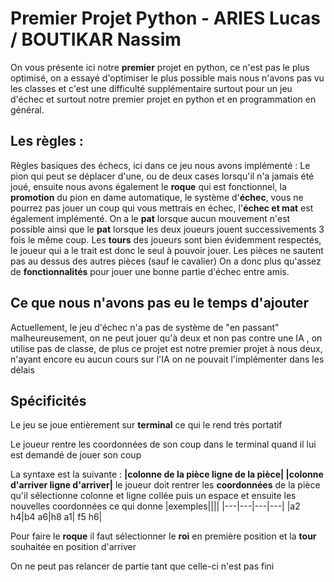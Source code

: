 # Premier Projet Python - ARIES Lucas / BOUTIKAR Nassim

On vous présente ici notre **premier** projet en python, ce n'est pas le plus optimisé, on a essayé d'optimiser le plus possible mais nous n'avons pas vu les classes et c'est une difficulté supplémentaire surtout pour un jeu d'échec et surtout notre premier projet en python et en programmation en général.

## Les règles :

Règles basiques des échecs, ici dans ce jeu nous avons implémenté : Le pion qui peut se déplacer d'une, ou de deux cases lorsqu'il n'a jamais été joué, ensuite nous avons également le **roque** qui est fonctionnel, la **promotion** du pion en dame automatique, le système d'**échec**, vous ne pourrez pas jouer un coup qui vous mettrais en échec, l'**échec et mat** est également implémenté.
On a le **pat** lorsque aucun mouvement n'est possible ainsi que le **pat** lorsque les deux joueurs jouent successivements 3 fois le même coup.
Les **tours** des joueurs sont bien évidemment respectés, le joueur qui a le trait est donc le seul à pouvoir jouer.
Les pièces ne sautent pas au dessus des autres pièces (sauf le cavalier) On a donc plus qu'assez de **fonctionnalités** pour jouer une bonne partie d'échec entre amis.

## Ce que nous n'avons pas eu le temps d'ajouter

Actuellement, le jeu d'échec n'a pas de système de "en passant" malheureusement, on ne peut jouer qu'à deux et non pas contre une IA , on utilise pas de classe, de plus ce projet est notre premier projet à nous deux, n'ayant encore eu aucun cours sur l'IA on ne pouvait l'implémenter dans les délais 

## Spécificités

Le jeu se joue entièrement sur **terminal** ce qui le rend très portatif

Le joueur rentre les coordonnées de son coup dans le terminal quand il lui est demandé de jouer son coup

La syntaxe est la suivante : **|colonne de la pièce ligne de la pièce| |colonne d'arriver ligne d'arriver|** le joueur doit rentrer les **coordonnées** de la pièce qu'il sélectionne colonne et ligne collée puis un espace et ensuite les nouvelles coordonnées ce qui donne 
|exemples||||
|---|---|---|---|
|a2 h4|b4 a6|h8 a1| f5 h6|


Pour faire le **roque** il faut sélectionner le **roi** en première position et la **tour** souhaitée en position d'arriver

On ne peut pas relancer de partie tant que celle-ci n'est pas fini

